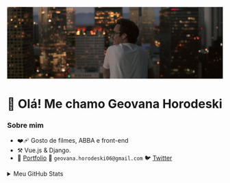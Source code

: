 <img src="image.png" />

# :wave: Olá! Me chamo Geovana Horodeski

### Sobre mim
- ❤️‍🩹 Gosto de filmes, ABBA e front-end
- :hammer_and_pick: Vue.js & Django.
- :card_index: [Portfolio](https://github.com/horodeski/HumildeTentativaDeFazerUmPortfolio) 💌 `geovana.horodeski06@gmail.com` :bird: [Twitter](https://twitter.com/_horodeski) 


<details>

<summary>Meu GitHub Stats</summary>
    <p align="center">
        <img height="137px" src="https://github-readme-streak-stats.herokuapp.com/?user=horodeski&hide_border=false&theme=great-gatsby" /> <img height="137px" src="https://github-readme-stats.vercel.app/api?username=horodeski&theme=great-gatsby&show_icons=true" />
    </p>
</details>

